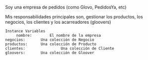 Soy una empresa de pedidos (como Glovo, PedidosYa, etc)

Mis responsabilidades principales son, gestionar los productos, los negocios, los clientes y los acarreadores (gloovers)

    Instance Variables
         nombre: 		El nombre de la empresa
	negocios:		Una colección de Negocio
	productos:		Una colección de Producto
	clientes:		         Una colección de Cliente
	gloovers:		Una colección de Gloover			
    